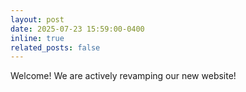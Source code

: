 ```yaml
---
layout: post
date: 2025-07-23 15:59:00-0400
inline: true
related_posts: false
---
```


Welcome! We are actively revamping our new website!
